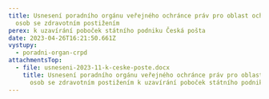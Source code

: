 ```yaml
---
title: Usnesení poradního orgánu veřejného ochránce práv pro oblast ochrany práv
  osob se zdravotním postižením
perex: k uzavírání poboček státního podniku Česká pošta
date: 2023-04-26T16:21:50.661Z
vystupy:
  - poradni-organ-crpd
attachmentsTop:
  - file: usneseni-2023-11-k-ceske-poste.docx
    title: Usnesení poradního orgánu veřejného ochránce práv pro oblast ochrany práv
      osob se zdravotním postižením k uzavírání poboček státního podniku Česká pošta
---
```

